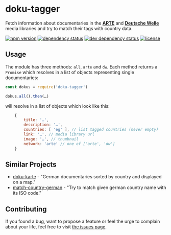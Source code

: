 # doku-tagger

Fetch information about documentaries in the **[ARTE](http://www.arte.tv/guide/de/plus7/?country=DE)** and **[Deutsche Welle](http://www.dw.com/de/media-center/alle-inhalte/s-100814)** media libraries and try to match their tags with country data.

[![npm version](https://img.shields.io/npm/v/doku-tagger.svg)](https://www.npmjs.com/package/doku-tagger)
[![dependency status](https://img.shields.io/david/juliuste/doku-tagger.svg)](https://david-dm.org/juliuste/doku-tagger)
[![dev dependency status](https://img.shields.io/david/dev/juliuste/doku-tagger.svg)](https://david-dm.org/juliuste/doku-tagger#info=devDependencies)
[![license](https://img.shields.io/github/license/juliuste/doku-tagger.svg?style=flat)](LICENSE)

## Usage

The module has three methods: `all`, `arte` and `dw`. Each method returns a `Promise` which resolves in a list of objects representing single documentaries:

```javascript
const dokus = require('doku-tagger')

dokus.all().then(…)
```
will resolve in a list of objects which look like this:
```javascript
	{
		title: '…',
		description: '…',
		countries: [ 'eg' ], // list tagged countries (never empty)
		link: '…', // media library url
		image: '…', // thumbnail
		network: 'arte' // one of ['arte', 'dw']
	}
```

## Similar Projects

- [doku-karte](https://github.com/juliuste/doku-karte/) - "German documentaries sorted by country and displayed on a map."
- [match-country-german](https://github.com/juliuste/match-country-german/) - "Try to match given german country name with its ISO code."

## Contributing

If you found a bug, want to propose a feature or feel the urge to complain about your life, feel free to visit [the issues page](https://github.com/juliuste/doku-tagger/issues).